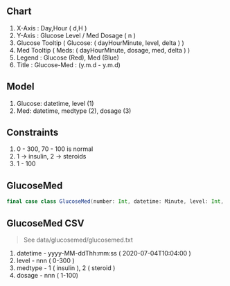 Chart
-----
1. X-Axis : Day,Hour ( d,H )
2. Y-Axis : Glucose Level / Med Dosage ( n )
3. Glucose Tooltip ( Glucose: ( dayHourMinute, level, delta ) )
4. Med Tooltip ( Meds: ( dayHourMinute, dosage, med, delta ) )
5. Legend : Glucose (Red), Med (Blue)
6. Title : Glucose-Med : (y.m.d - y.m.d)

Model
-----
1. Glucose: datetime, level (1)
2. Med: datetime, medtype (2), dosage (3)

Constraints
-----------
1. 0 - 300, 70 - 100 is normal
2. 1 -> insulin, 2 -> steroids
3. 1 - 100 

GlucoseMed
----------
```scala
final case class GlucoseMed(number: Int, datetime: Minute, level: Int, medtype: MedType.Value, dosage: Int)
```

GlucoseMed CSV
--------------
>See data/glucosemed/glucosemed.txt
1. datetime - yyyy-MM-ddThh:mm:ss ( 2020-07-04T10:04:00 )
2. level - nnn ( 0-300 )
3. medtype - 1 ( insulin ), 2 ( steroid )
4. dosage - nnn ( 1-100)